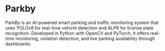 # Parkby
ParkBy is an AI-powered smart parking and traffic monitoring system that uses YOLOv8 for real-time vehicle detection and ALPR for license plate recognition. Developed in Python with OpenCV and PyTorch, it offers real-time monitoring, violation detection, and live parking availability through dashboards.
